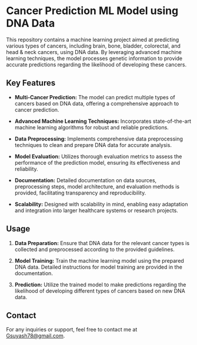 # Cancer Prediction ML Model using DNA Data

This repository contains a machine learning project aimed at predicting various types of cancers, including brain, bone, bladder, colorectal, and head & neck cancers, using DNA data. By leveraging advanced machine learning techniques, the model processes genetic information to provide accurate predictions regarding the likelihood of developing these cancers.

## Key Features

- **Multi-Cancer Prediction:** The model can predict multiple types of cancers based on DNA data, offering a comprehensive approach to cancer prediction.
  
- **Advanced Machine Learning Techniques:** Incorporates state-of-the-art machine learning algorithms for robust and reliable predictions.
  
- **Data Preprocessing:** Implements comprehensive data preprocessing techniques to clean and prepare DNA data for accurate analysis.
  
- **Model Evaluation:** Utilizes thorough evaluation metrics to assess the performance of the prediction model, ensuring its effectiveness and reliability.
  
- **Documentation:** Detailed documentation on data sources, preprocessing steps, model architecture, and evaluation methods is provided, facilitating transparency and reproducibility.
  
- **Scalability:** Designed with scalability in mind, enabling easy adaptation and integration into larger healthcare systems or research projects.

## Usage

1. **Data Preparation:** Ensure that DNA data for the relevant cancer types is collected and preprocessed according to the provided guidelines.

2. **Model Training:** Train the machine learning model using the prepared DNA data. Detailed instructions for model training are provided in the documentation.

3. **Prediction:** Utilize the trained model to make predictions regarding the likelihood of developing different types of cancers based on new DNA data.

## Contact
For any inquiries or support, feel free to contact me at Gsuyash78@gmail.com.
